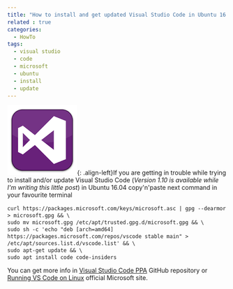 ```yaml
---
title: "How to install and get updated Visual Studio Code in Ubuntu 16.04"
related : true
categories:
  - HowTo
tags: 
  - visual studio
  - code
  - microsoft
  - ubuntu
  - install
  - update
---
```


![Image title](/assets/images/2017/03/VisualStudioCodeLogo.png){: .align-left}If you are getting in trouble while trying to install and/or update Visual Studio Code (*Version 1.10 is available while I'm writing this little post*) in Ubuntu 16.04 copy'n'paste next command in your favourite terminal

    curl https://packages.microsoft.com/keys/microsoft.asc | gpg --dearmor > microsoft.gpg && \
    sudo mv microsoft.gpg /etc/apt/trusted.gpg.d/microsoft.gpg && \
    sudo sh -c 'echo "deb [arch=amd64] https://packages.microsoft.com/repos/vscode stable main" > /etc/apt/sources.list.d/vscode.list' && \
    sudo apt-get update && \
    sudo apt install code code-insiders
    
You can get more info in [Visual Studio Code PPA](https://github.com/tagplus5/vscode-ppa) GitHub repository or [Running VS Code on Linux](https://code.visualstudio.com/docs/setup/linux#_installation) official Microsoft site.

